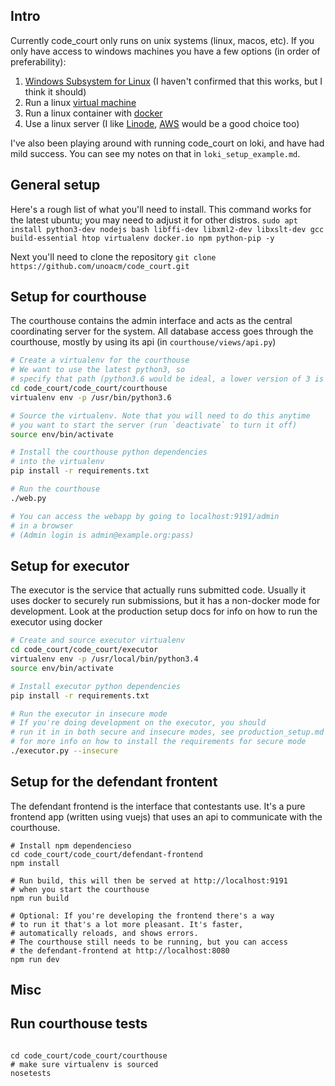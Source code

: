 ## Intro
Currently code\_court only runs on unix systems (linux, macos, etc). If you only have access to windows machines you have a few options (in order of preferability):

1. [Windows Subsystem for Linux](https://docs.microsoft.com/en-us/windows/wsl/install-win10) (I haven't confirmed that this works, but I think it should)
2. Run a linux [virtual machine](https://www.virtualbox.org/)
3. Run a linux container with [docker](https://www.docker.com/docker-windows)
4. Use a linux server (I like [Linode](https://www.linode.com/), [AWS](https://aws.amazon.com/) would be a good choice too)

I've also been playing around with running code\_court on loki, and have had mild success. You can see my notes on that in `loki_setup_example.md`.

## General setup

Here's a rough list of what you'll need to install. This command works for the latest ubuntu; you may need to adjust it for other distros.
`sudo apt install python3-dev nodejs bash libffi-dev libxml2-dev libxslt-dev gcc build-essential htop virtualenv docker.io npm python-pip -y`

Next you'll need to clone the repository
`git clone https://github.com/unoacm/code_court.git`


## Setup for courthouse

The courthouse contains the admin interface and acts as the central coordinating
server for the system. All database access goes through the courthouse, mostly by
using its api (in `courthouse/views/api.py`)

```bash
# Create a virtualenv for the courthouse
# We want to use the latest python3, so
# specify that path (python3.6 would be ideal, a lower version of 3 is fine, though)
cd code_court/code_court/courthouse
virtualenv env -p /usr/bin/python3.6

# Source the virtualenv. Note that you will need to do this anytime
# you want to start the server (run `deactivate` to turn it off)
source env/bin/activate

# Install the courthouse python dependencies
# into the virtualenv
pip install -r requirements.txt

# Run the courthouse
./web.py

# You can access the webapp by going to localhost:9191/admin
# in a browser
# (Admin login is admin@example.org:pass)
```

## Setup for executor

The executor is the service that actually runs submitted code. Usually
it uses docker to securely run submissions, but it has a non-docker
mode for development. Look at the production setup docs for info on how
to run the executor using docker

```bash
# Create and source executor virtualenv
cd code_court/code_court/executor
virtualenv env -p /usr/local/bin/python3.4
source env/bin/activate

# Install executor python dependencies
pip install -r requirements.txt

# Run the executor in insecure mode
# If you're doing development on the executor, you should
# run it in in both secure and insecure modes, see production_setup.md
# for more info on how to install the requirements for secure mode
./executor.py --insecure
```

## Setup for the defendant frontent

The defendant frontend is the interface that contestants use. It's a pure
frontend app (written using vuejs) that uses an api to communicate with the courthouse.

```
# Install npm dependencieso
cd code_court/code_court/defendant-frontend
npm install

# Run build, this will then be served at http://localhost:9191
# when you start the courthouse
npm run build

# Optional: If you're developing the frontend there's a way
# to run it that's a lot more pleasant. It's faster,
# automatically reloads, and shows errors.
# The courthouse still needs to be running, but you can access
# the defendant-frontend at http://localhost:8080
npm run dev

```

## Misc

## Run courthouse tests
```

cd code_court/code_court/courthouse
# make sure virtualenv is sourced
nosetests
```
